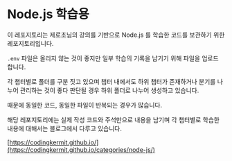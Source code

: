 # Node.js 학습용
이 레포지토리는 제로초님의 강의를 기반으로 Node.js 를 학습한 코드를 보관하기 위한 레포지토리입니다.

`.env` 파일은 올리지 않는 것이 좋지만 일부 학습의 기록을 남기기 위해 파일을 업로드 합니다.

각 챕터별로 폴더를 구분 짓고 있으며 챕터 내에서도 하위 챕터가 존재하거나 분기를 나누어 관리하는 것이 좋다 판단될 경우 하위 폴더로 나누어 생성하고 있습니다.

때문에 동일한 코드, 동일한 파일이 반복되는 경우가 많습니다.

해당 레포지토리에는 실제 작성 코드와 주석만으로 내용을 남기며 각 챕터별로 학습한 내용에 대해서는 블로그에서 다루고 있습니다.

[https://codingkermit.github.io/](https://codingkermit.github.io/categories/node-js/)
